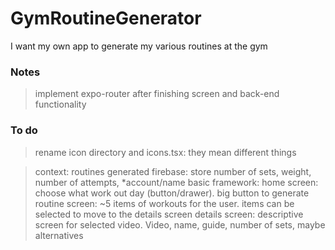 # GymRoutineGenerator

I want my own app to generate my various routines at the gym

### Notes

> implement expo-router after finishing screen and back-end functionality

### To do

> rename icon directory and icons.tsx: they mean different things

> context: routines generated
> firebase: store number of sets, weight, number of attempts, \*account/name
> basic framework:
> home screen: choose what work out day (button/drawer). big button to generate
> routine screen: ~5 items of workouts for the user. items can be selected to move to the details screen
> details screen: descriptive screen for selected video. Video, name, guide, number of sets, maybe alternatives
